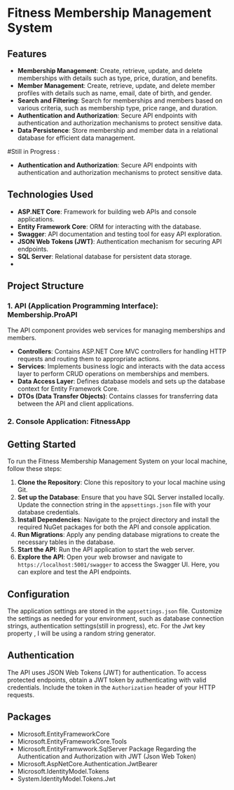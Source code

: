 # Fitness Membership Management System

## Features

- **Membership Management**: Create, retrieve, update, and delete memberships with details such as type, price, duration, and benefits.
- **Member Management**: Create, retrieve, update, and delete member profiles with details such as name, email, date of birth, and gender.
- **Search and Filtering**: Search for memberships and members based on various criteria, such as membership type, price range, and duration.
- **Authentication and Authorization**: Secure API endpoints with authentication and authorization mechanisms to protect sensitive data.
- **Data Persistence**: Store membership and member data in a relational database for efficient data management.

#Still in Progress :
- **Authentication and Authorization**: Secure API endpoints with authentication and authorization mechanisms to protect sensitive data.

## Technologies Used

- **ASP.NET Core**: Framework for building web APIs and console applications.
- **Entity Framework Core**: ORM for interacting with the database.
- **Swagger**: API documentation and testing tool for easy API exploration.
- **JSON Web Tokens (JWT)**: Authentication mechanism for securing API endpoints.
- **SQL Server**: Relational database for persistent data storage.
- 
## Project Structure


### 1. API (Application Programming Interface): Membership.ProAPI

The API component provides web services for managing memberships and members. 

- **Controllers**: Contains ASP.NET Core MVC controllers for handling HTTP requests and routing them to appropriate actions.
- **Services**: Implements business logic and interacts with the data access layer to perform CRUD operations on memberships and members.
- **Data Access Layer**: Defines database models and sets up the database context for Entity Framework Core.
- **DTOs (Data Transfer Objects)**: Contains classes for transferring data between the API and client applications.

### 2. Console Application: FitnessApp


## Getting Started

To run the Fitness Membership Management System on your local machine, follow these steps:

1. **Clone the Repository**: Clone this repository to your local machine using Git.
2. **Set up the Database**: Ensure that you have SQL Server installed locally. Update the connection string in the `appsettings.json` file with your database credentials.
3. **Install Dependencies**: Navigate to the project directory and install the required NuGet packages for both the API and console application.
4. **Run Migrations**: Apply any pending database migrations to create the necessary tables in the database.
5. **Start the API**: Run the API application to start the web server.
6. **Explore the API**: Open your web browser and navigate to `https://localhost:5001/swagger` to access the Swagger UI. Here, you can explore and test the API endpoints.

## Configuration

The application settings are stored in the `appsettings.json` file. Customize the settings as needed for your environment, such as database connection strings, authentication settings(still in progress), etc.
For the Jwt key property , I will be using a random string generator.

## Authentication

The API uses JSON Web Tokens (JWT) for authentication. To access protected endpoints, obtain a JWT token by authenticating with valid credentials. Include the token in the `Authorization` header of your HTTP requests.

## Packages 
- Microsoft.EntityFrameworkCore
- Microsoft.EntityFrameworkCore.Tools
- Microsoft.EntityFramwwork.SqlServer
Package Regarding the Authentication and Authorization with JWT (Json Web Token)
- Microsoft.AspNetCore.Authentication.JwtBearer 
- Microsoft.IdentityModel.Tokens 
- System.IdentityModel.Tokens.Jwt 
